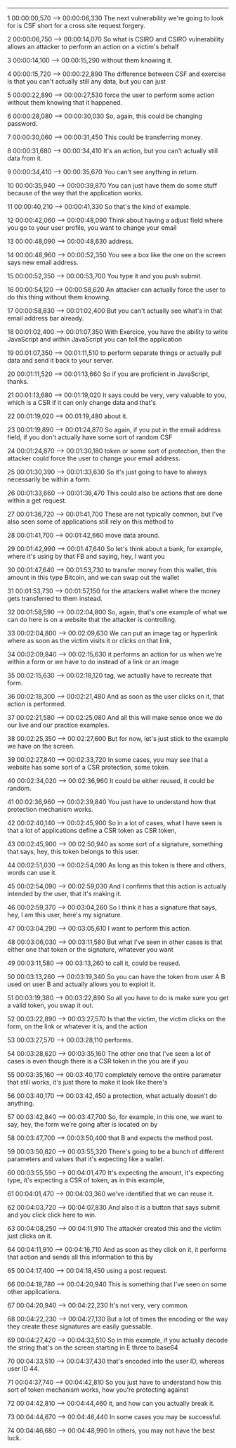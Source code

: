








---

1
00:00:00,570 --> 00:00:06,330
The next vulnerability we're going to look for is CSF short for a cross site request forgery.

2
00:00:06,750 --> 00:00:14,070
So what is CSIRO and CSIRO vulnerability allows an attacker to perform an action on a victim's behalf

3
00:00:14,100 --> 00:00:15,290
without them knowing it.

4
00:00:15,720 --> 00:00:22,890
The difference between CSF and exercise is that you can't actually still any data, but you can just

5
00:00:22,890 --> 00:00:27,530
force the user to perform some action without them knowing that it happened.

6
00:00:28,080 --> 00:00:30,030
So, again, this could be changing password.

7
00:00:30,060 --> 00:00:31,450
This could be transferring money.

8
00:00:31,680 --> 00:00:34,410
It's an action, but you can't actually still data from it.

9
00:00:34,410 --> 00:00:35,670
You can't see anything in return.

10
00:00:35,940 --> 00:00:39,870
You can just have them do some stuff because of the way that the application works.

11
00:00:40,210 --> 00:00:41,330
So that's the kind of example.

12
00:00:42,060 --> 00:00:48,090
Think about having a adjust field where you go to your user profile, you want to change your email

13
00:00:48,090 --> 00:00:48,630
address.

14
00:00:48,960 --> 00:00:52,350
You see a box like the one on the screen says new email address.

15
00:00:52,350 --> 00:00:53,700
You type it and you push submit.

16
00:00:54,120 --> 00:00:58,620
An attacker can actually force the user to do this thing without them knowing.

17
00:00:58,830 --> 00:01:02,400
But you can't actually see what's in that email address bar already.

18
00:01:02,400 --> 00:01:07,350
With Exercice, you have the ability to write JavaScript and within JavaScript you can tell the application

19
00:01:07,350 --> 00:01:11,510
to perform separate things or actually pull data and send it back to your server.

20
00:01:11,520 --> 00:01:13,660
So if you are proficient in JavaScript, thanks.

21
00:01:13,680 --> 00:01:19,020
It says could be very, very valuable to you, which is a CSR if it can only change data and that's

22
00:01:19,020 --> 00:01:19,480
about it.

23
00:01:19,890 --> 00:01:24,870
So again, if you put in the email address field, if you don't actually have some sort of random CSF

24
00:01:24,870 --> 00:01:30,180
token or some sort of protection, then the attacker could force the user to change your email address.

25
00:01:30,390 --> 00:01:33,630
So it's just going to have to always necessarily be within a form.

26
00:01:33,660 --> 00:01:36,470
This could also be actions that are done within a get request.

27
00:01:36,720 --> 00:01:41,700
These are not typically common, but I've also seen some of applications still rely on this method to

28
00:01:41,700 --> 00:01:42,660
move data around.

29
00:01:42,990 --> 00:01:47,640
So let's think about a bank, for example, where it's using by that FB and saying, hey, I want you

30
00:01:47,640 --> 00:01:53,730
to transfer money from this wallet, this amount in this type Bitcoin, and we can swap out the wallet

31
00:01:53,730 --> 00:01:57,150
for the attackers wallet where the money gets transferred to them instead.

32
00:01:58,590 --> 00:02:04,800
So, again, that's one example of what we can do here is on a website that the attacker is controlling.

33
00:02:04,800 --> 00:02:09,630
We can put an image tag or hyperlink where as soon as the victim visits it or clicks on that link,

34
00:02:09,840 --> 00:02:15,630
it performs an action for us when we're within a form or we have to do instead of a link or an image

35
00:02:15,630 --> 00:02:18,120
tag, we actually have to recreate that form.

36
00:02:18,300 --> 00:02:21,480
And as soon as the user clicks on it, that action is performed.

37
00:02:21,580 --> 00:02:25,080
And all this will make sense once we do our live and our practice examples.

38
00:02:25,350 --> 00:02:27,600
But for now, let's just stick to the example we have on the screen.

39
00:02:27,840 --> 00:02:33,720
In some cases, you may see that a website has some sort of a CSR protection, some token.

40
00:02:34,020 --> 00:02:36,960
It could be either reused, it could be random.

41
00:02:36,960 --> 00:02:39,840
You just have to understand how that protection mechanism works.

42
00:02:40,140 --> 00:02:45,900
So in a lot of cases, what I have seen is that a lot of applications define a CSR token as CSR token,

43
00:02:45,900 --> 00:02:50,940
as some sort of a signature, something that says, hey, this token belongs to this user.

44
00:02:51,030 --> 00:02:54,090
As long as this token is there and others, words can use it.

45
00:02:54,090 --> 00:02:59,030
And I confirms that this action is actually intended by the user, that it's making it.

46
00:02:59,370 --> 00:03:04,260
So I think it has a signature that says, hey, I am this user, here's my signature.

47
00:03:04,290 --> 00:03:05,610
I want to perform this action.

48
00:03:06,030 --> 00:03:11,580
But what I've seen in other cases is that either one that token or the signature, whatever you want

49
00:03:11,580 --> 00:03:13,260
to call it, could be reused.

50
00:03:13,260 --> 00:03:19,340
So you can have the token from user A B used on user B and actually allows you to exploit it.

51
00:03:19,380 --> 00:03:22,890
So all you have to do is make sure you get a valid token, you swap it out.

52
00:03:22,890 --> 00:03:27,570
Is that the victim, the victim clicks on the form, on the link or whatever it is, and the action

53
00:03:27,570 --> 00:03:28,110
performs.

54
00:03:28,620 --> 00:03:35,160
The other one that I've seen a lot of cases is even though there is a CSR token in the you are if you

55
00:03:35,160 --> 00:03:40,170
completely remove the entire parameter that still works, it's just there to make it look like there's

56
00:03:40,170 --> 00:03:42,450
a protection, what actually doesn't do anything.

57
00:03:42,840 --> 00:03:47,700
So, for example, in this one, we want to say, hey, the form we're going after is located on by

58
00:03:47,700 --> 00:03:50,400
that B and expects the method post.

59
00:03:50,820 --> 00:03:55,320
There's going to be a bunch of different parameters and values that it's expecting like a wallet.

60
00:03:55,590 --> 00:04:01,470
It's expecting the amount, it's expecting type, it's expecting a CSR of token, as in this example,

61
00:04:01,470 --> 00:04:03,360
we've identified that we can reuse it.

62
00:04:03,720 --> 00:04:07,830
And also it is a button that says submit and you click click here to win.

63
00:04:08,250 --> 00:04:11,910
The attacker created this and the victim just clicks on it.

64
00:04:11,910 --> 00:04:16,710
And as soon as they click on it, it performs that action and sends all this information to this by

65
00:04:17,400 --> 00:04:18,450
using a post request.

66
00:04:18,780 --> 00:04:20,940
This is something that I've seen on some other applications.

67
00:04:20,940 --> 00:04:22,230
It's not very, very common.

68
00:04:22,230 --> 00:04:27,130
But a lot of times the encoding or the way they create these signatures are easily guessable.

69
00:04:27,420 --> 00:04:33,510
So in this example, if you actually decode the string that's on the screen starting in E three to base64

70
00:04:33,510 --> 00:04:37,430
that's encoded into the user ID, whereas user ID 44.

71
00:04:37,740 --> 00:04:42,810
So you just have to understand how this sort of token mechanism works, how you're protecting against

72
00:04:42,810 --> 00:04:44,460
it, and how can you actually break it.

73
00:04:44,670 --> 00:04:46,440
In some cases you may be successful.

74
00:04:46,680 --> 00:04:48,990
In others, you may not have the best luck.